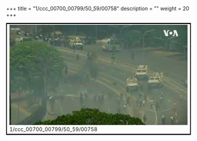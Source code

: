 +++
title = "1/ccc_00700_00799/50_59/00758"
description = ""
weight = 20
+++

<table style="border:2px solid black;max-width:800px;max-height:800px;" 
><tr><td>
<img class="center-fit-jpg"
src="/jpg_/aaa_20190430_NxaOmWaI8sI_00757.jpg">
1/ccc_00700_00799/50_59/00758
</img></td></tr></table>
